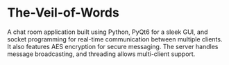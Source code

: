 # The-Veil-of-Words
A chat room application built using Python, PyQt6 for a sleek GUI, and socket programming for real-time communication between multiple clients. It also features AES encryption for secure messaging. The server handles message broadcasting, and threading allows multi-client support.
